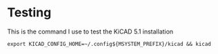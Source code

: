 # Testing
This is the command I use to test the KiCAD 5.1 installation

`export KICAD_CONFIG_HOME=~/.config${MSYSTEM_PREFIX}/kicad && kicad`
